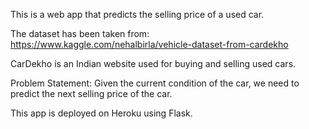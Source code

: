 This is a web app that predicts the selling price of a used car.

The dataset has been taken from: https://www.kaggle.com/nehalbirla/vehicle-dataset-from-cardekho

CarDekho is an Indian website used for buying and selling used cars. 

Problem Statement: Given the current condition of the car, we need to predict the next selling price of the car.

This app is deployed on Heroku using Flask.

